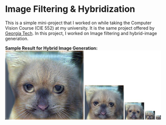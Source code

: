 # Image Filtering & Hybridization
This is a simple mini-project that I worked on while taking the Computer Vision Course (CIE 552) at my university. It is the same project offered by [Georgia Tech](https://faculty.cc.gatech.edu/~hays/compvision2017/proj1/). In this project, I worked on Image filtering and hybrid-image generation.

**Sample Result for Hybrid Image Generation:** <br>
![hybrid cat & dog](https://github.com/dina-adel/Image-Filtering-and-Hybridization/blob/master/results/hybrid_image_scales.jpg)

